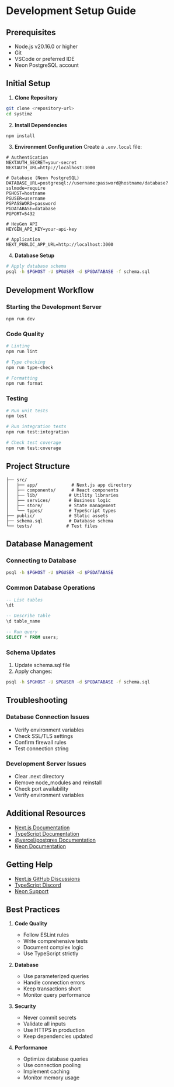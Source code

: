 # Development Setup Guide

## Prerequisites

- Node.js v20.16.0 or higher
- Git
- VSCode or preferred IDE
- Neon PostgreSQL account

## Initial Setup

1. **Clone Repository**
```bash
git clone <repository-url>
cd systimz
```

2. **Install Dependencies**
```bash
npm install
```

3. **Environment Configuration**
Create a `.env.local` file:
```env
# Authentication
NEXTAUTH_SECRET=your-secret
NEXTAUTH_URL=http://localhost:3000

# Database (Neon PostgreSQL)
DATABASE_URL=postgresql://username:password@hostname/database?sslmode=require
PGHOST=hostname
PGUSER=username
PGPASSWORD=password
PGDATABASE=database
PGPORT=5432

# HeyGen API
HEYGEN_API_KEY=your-api-key

# Application
NEXT_PUBLIC_APP_URL=http://localhost:3000
```

4. **Database Setup**
```bash
# Apply database schema
psql -h $PGHOST -U $PGUSER -d $PGDATABASE -f schema.sql
```

## Development Workflow

### Starting the Development Server
```bash
npm run dev
```

### Code Quality
```bash
# Linting
npm run lint

# Type checking
npm run type-check

# Formatting
npm run format
```

### Testing
```bash
# Run unit tests
npm test

# Run integration tests
npm run test:integration

# Check test coverage
npm run test:coverage
```

## Project Structure

```
├── src/
│   ├── app/             # Next.js app directory
│   ├── components/      # React components
│   ├── lib/            # Utility libraries
│   ├── services/       # Business logic
│   ├── store/          # State management
│   └── types/          # TypeScript types
├── public/             # Static assets
├── schema.sql          # Database schema
└── tests/             # Test files
```

## Database Management

### Connecting to Database
```bash
psql -h $PGHOST -U $PGUSER -d $PGDATABASE
```

### Common Database Operations
```sql
-- List tables
\dt

-- Describe table
\d table_name

-- Run query
SELECT * FROM users;
```

### Schema Updates
1. Update schema.sql file
2. Apply changes:
```bash
psql -h $PGHOST -U $PGUSER -d $PGDATABASE -f schema.sql
```

## Troubleshooting

### Database Connection Issues
- Verify environment variables
- Check SSL/TLS settings
- Confirm firewall rules
- Test connection string

### Development Server Issues
- Clear .next directory
- Remove node_modules and reinstall
- Check port availability
- Verify environment variables

## Additional Resources

- [Next.js Documentation](https://nextjs.org/docs)
- [TypeScript Documentation](https://www.typescriptlang.org/docs)
- [@vercel/postgres Documentation](https://vercel.com/docs/storage/vercel-postgres)
- [Neon Documentation](https://neon.tech/docs)

## Getting Help

- [Next.js GitHub Discussions](https://github.com/vercel/next.js/discussions)
- [TypeScript Discord](https://discord.com/invite/typescript)
- [Neon Support](https://neon.tech/docs/introduction/support)

## Best Practices

1. **Code Quality**
   - Follow ESLint rules
   - Write comprehensive tests
   - Document complex logic
   - Use TypeScript strictly

2. **Database**
   - Use parameterized queries
   - Handle connection errors
   - Keep transactions short
   - Monitor query performance

3. **Security**
   - Never commit secrets
   - Validate all inputs
   - Use HTTPS in production
   - Keep dependencies updated

4. **Performance**
   - Optimize database queries
   - Use connection pooling
   - Implement caching
   - Monitor memory usage
